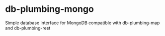 # db-plumbing-mongo
Simple database interface for MongoDB compatible with db-plumbing-map and db-plumbing-rest


